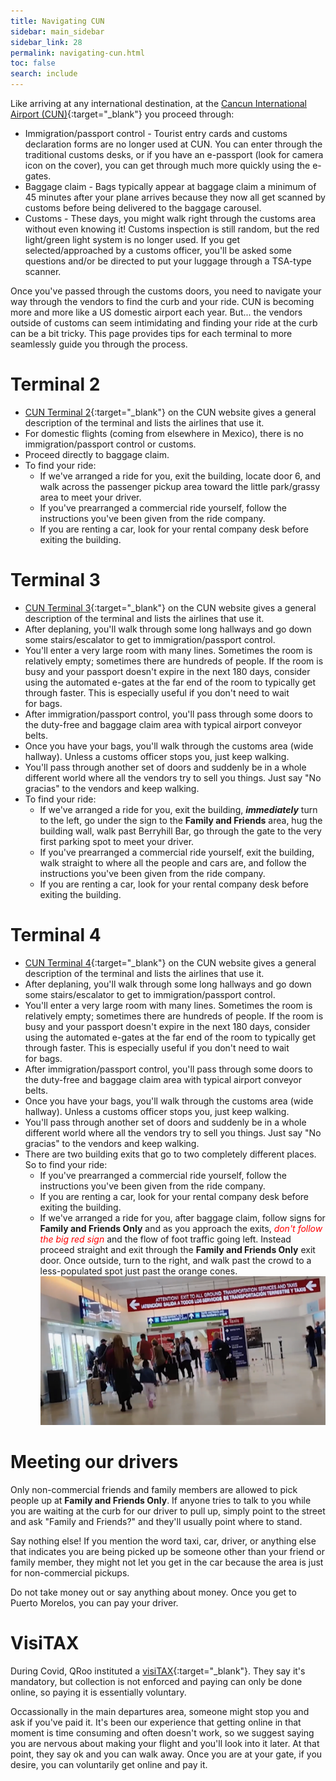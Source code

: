 ```yaml
---
title: Navigating CUN
sidebar: main_sidebar
sidebar_link: 28
permalink: navigating-cun.html
toc: false
search: include
---
```


Like arriving at any international destination, at the [Cancun International Airport (CUN)](https://www.cancunairport.com/){:target="_blank"} you proceed through:
* Immigration/passport control - Tourist entry cards and customs declaration forms are no longer used at CUN. You can enter through the traditional customs desks, or if you have an e-passport (look for camera icon on the cover), you can get through much more quickly using the e-gates.
* Baggage claim - Bags typically appear at baggage claim a minimum of 45 minutes after your plane arrives because they now all get scanned by customs before being delivered to the baggage carousel.
* Customs - These days, you might walk right through the customs area without even knowing it! Customs inspection is still random, but the red light/green light system is no longer used. If you get selected/approached by a customs officer, you'll be asked some questions and/or be directed to put your luggage through a TSA-type scanner.

Once you've passed through the customs doors, you need to navigate your way through the vendors to find the curb and your ride. CUN is becoming more and more like a US domestic airport each year. But... the vendors outside of customs can seem intimidating and finding your ride at the curb can be a bit tricky. This page provides tips for each terminal to more seamlessly guide you through the process. 

# Terminal 2
* [CUN Terminal 2](https://www.cancunairport.com/terminal-2.html){:target="_blank"} on the CUN website gives a general description of the terminal and lists the airlines that use it.
* For domestic flights (coming from elsewhere in Mexico), there is no immigration/passport control or customs.
* Proceed directly to baggage claim.
* To find your ride: 
  * If we've arranged a ride for you, exit the building, locate door 6, and walk across the passenger pickup area toward the little park/grassy area to meet your driver.
  * If you've prearranged a commercial ride yourself, follow the instructions you've been given from the ride company. 
  * If you are renting a car, look for your rental company desk before exiting the building.

# Terminal 3
* [CUN Terminal 3](https://www.cancunairport.com/terminal-3.html){:target="_blank"} on the CUN website gives a general description of the terminal and lists the airlines that use it.
* After deplaning, you'll walk through some long hallways and go down some stairs/escalator to get to immigration/passport control.
* You'll enter a very large room with many lines. Sometimes the room is relatively empty; sometimes there are hundreds of people. If the room is busy and your passport doesn't expire in the next 180 days, consider using the automated e-gates at the far end of the room to typically get through faster. This is especially useful if you don't need to wait for bags.
* After immigration/passport control, you'll pass through some doors to the duty-free and baggage claim area with typical airport conveyor belts.
* Once you have your bags, you'll walk through the customs area (wide hallway). Unless a customs officer stops you, just keep walking.
* You'll pass through another set of doors and suddenly be in a whole different world where all the vendors try to sell you things. Just say "No gracias" to the vendors and keep walking.
* To find your ride: 
  * If we've arranged a ride for you, exit the building, ***immediately*** turn to the left, go under the sign to the **Family and Friends** area, hug the building wall, walk past Berryhill Bar, go through the gate to the very first parking spot to meet your driver.
  * If you've prearranged a commercial ride yourself, exit the building, walk straight to where all the people and cars are, and follow the instructions you've been given from the ride company. 
  * If you are renting a car, look for your rental company desk before exiting the building.

# Terminal 4
* [CUN Terminal 4](https://www.cancunairport.com/terminal-4.html){:target="_blank"} on the CUN website gives a general description of the terminal and lists the airlines that use it.
* After deplaning, you'll walk through some long hallways and go down some stairs/escalator to get to immigration/passport control.
* You'll enter a very large room with many lines. Sometimes the room is relatively empty; sometimes there are hundreds of people. If the room is busy and your passport doesn't expire in the next 180 days, consider using the automated e-gates at the far end of the room to typically get through faster. This is especially useful if you don't need to wait for bags.
* After immigration/passport control, you'll pass through some doors to the duty-free and baggage claim area with typical airport conveyor belts.
* Once you have your bags, you'll walk through the customs area (wide hallway). Unless a customs officer stops you, just keep walking.
* You'll pass through another set of doors and suddenly be in a whole different world where all the vendors try to sell you things. Just say "No gracias" to the vendors and keep walking.
* There are two building exits that go to two completely different places. So to find your ride:
  * If you've prearranged a commercial ride yourself, follow the instructions you've been given from the ride company. 
  * If you are renting a car, look for your rental company desk before exiting the building.
  * If we've arranged a ride for you, after baggage claim, follow signs for **Family and Friends Only** and as you approach the exits, <span style="color:red">*don't follow the big red sign*</span> and the flow of foot traffic going left. Instead proceed straight and exit through the **Family and Friends Only** exit door. Once outside, turn to the right, and walk past the crowd to a less-populated spot just past the orange cones. ![Terminal 4 exit](../images/terminal_4_exit.png) 

# Meeting our drivers

Only non-commercial friends and family members are allowed to pick people up at **Family and Friends Only**. If anyone tries to talk to you while you are waiting at the curb for our driver to pull up, simply point to the street and ask "Family and Friends?" and they'll usually point where to stand.

Say nothing else! If you mention the word taxi, car, driver, or anything else that indicates you are being picked up be someone other than your friend or family member, they might not let you get in the car because the area is just for non-commercial pickups.

Do not take money out or say anything about money. Once you get to Puerto Morelos, you can pay your driver.

# VisiTAX
During Covid, QRoo instituted a [visiTAX](https://www.cancunairport.com/visitax.html){:target="_blank"}. They say it's mandatory, but collection is not enforced and paying can only be done online, so paying it is essentially voluntary.

Occassionally in the main departures area, someone might stop you and ask if you've paid it. It's been our experience that getting online in that moment is time consuming and often doesn't work, so we suggest saying you are nervous about making your flight and you'll look into it later. At that point, they say ok and you can walk away. Once you are at your gate, if you desire, you can voluntarily get online and pay it.